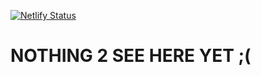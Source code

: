 [![Netlify Status](https://api.netlify.com/api/v1/badges/45dabf29-bef3-4349-85d2-0ea73e9c6c0a/deploy-status)](https://app.netlify.com/sites/openweathereye/deploys)

# NOTHING 2 SEE HERE YET ;(
